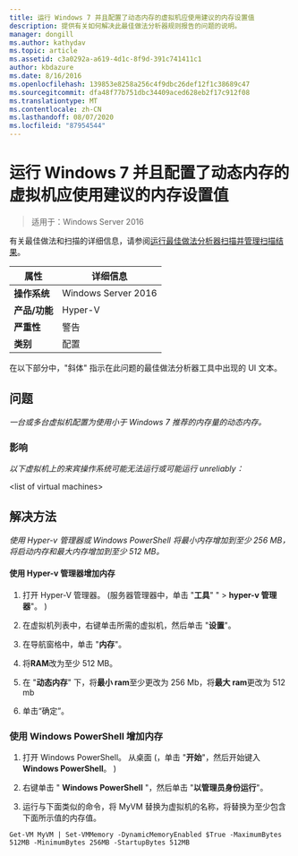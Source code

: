 ```yaml
---
title: 运行 Windows 7 并且配置了动态内存的虚拟机应使用建议的内存设置值
description: 提供有关如何解决此最佳做法分析器规则报告的问题的说明。
manager: dongill
ms.author: kathydav
ms.topic: article
ms.assetid: c3a0292a-a619-4d1c-8f9d-391c741411c1
author: kbdazure
ms.date: 8/16/2016
ms.openlocfilehash: 139853e8258a256c4f9dbc26def12f1c38689c47
ms.sourcegitcommit: dfa48f77b751dbc34409aced628eb2f17c912f08
ms.translationtype: MT
ms.contentlocale: zh-CN
ms.lasthandoff: 08/07/2020
ms.locfileid: "87954544"
---
```

# <a name="a-virtual-machine-running-windows-7-and-configured-with-dynamic-memory-should-use-recommended-values-for-memory-settings"></a>运行 Windows 7 并且配置了动态内存的虚拟机应使用建议的内存设置值

>适用于：Windows Server 2016

有关最佳做法和扫描的详细信息，请参阅[运行最佳做法分析器扫描并管理扫描结果](https://go.microsoft.com/fwlink/p/?LinkID=223177)。

|属性|详细信息|
|-|-|
|**操作系统**|Windows Server 2016|
|**产品/功能**|Hyper-V|
|**严重性**|警告|
|**类别**|配置|

在以下部分中，"斜体" 指示在此问题的最佳做法分析器工具中出现的 UI 文本。

## <a name="issue"></a>问题
*一台或多台虚拟机配置为使用小于 Windows 7 推荐的内存量的动态内存。*

### <a name="impact"></a>影响
*以下虚拟机上的来宾操作系统可能无法运行或可能运行 unreliably：*

\<list of virtual machines>

## <a name="resolution"></a>解决方法
*使用 Hyper-v 管理器或 Windows PowerShell 将最小内存增加到至少 256 MB，将启动内存和最大内存增加到至少 512 MB。*

#### <a name="increase-memory-using-hyper-v-manager"></a>使用 Hyper-v 管理器增加内存

1.  打开 Hyper-V 管理器。  (服务器管理器中，单击 "**工具**" "  >  **hyper-v 管理器**"。 ) 

2.  在虚拟机列表中，右键单击所需的虚拟机，然后单击 "**设置**"。

3.  在导航窗格中，单击 "**内存**"。

4.  将**RAM**改为至少 512 MB。

5.  在 "**动态内存**" 下，将**最小 ram**至少更改为 256 Mb，将**最大 ram**更改为 512 mb

6.  单击“确定”。

### <a name="increase-memory-using-windows-powershell"></a>使用 Windows PowerShell 增加内存

1.  打开 Windows PowerShell。 从桌面 (，单击 "**开始**"，然后开始键入**Windows PowerShell**。 ) 

2.  右键单击 " **Windows PowerShell** "，然后单击 "**以管理员身份运行**"。

3.  运行与下面类似的命令，将 MyVM 替换为虚拟机的名称，将替换为至少包含下面所示值的内存值。

```
Get-VM MyVM | Set-VMMemory -DynamicMemoryEnabled $True -MaximumBytes 512MB -MinimumBytes 256MB -StartupBytes 512MB
```



